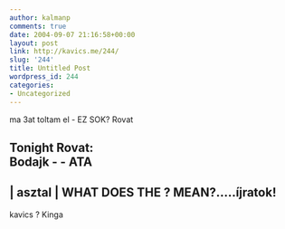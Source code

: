 ```yaml
---
author: kalmanp
comments: true
date: 2004-09-07 21:16:58+00:00
layout: post
link: http://kavics.me/244/
slug: '244'
title: Untitled Post
wordpress_id: 244
categories:
- Uncategorized
---
```


ma 3at toltam el - EZ SOK? Rovat




Tonight Rovat:   
Bodajk - - ATA  
--------------------  
| asztal | WHAT DOES THE ? MEAN?.....íjratok!  
--------------------  
kavics ? Kinga
